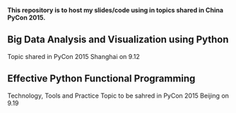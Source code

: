 <b>This repository is to host my slides/code using in topics shared in China PyCon 2015.</b>
## Big Data Analysis and Visualization using Python
Topic shared in PyCon 2015 Shanghai on 9.12 

## Effective Python Functional Programming
Technology, Tools and Practice
Topic to be sahred in PyCon 2015 Beijing on 9.19
